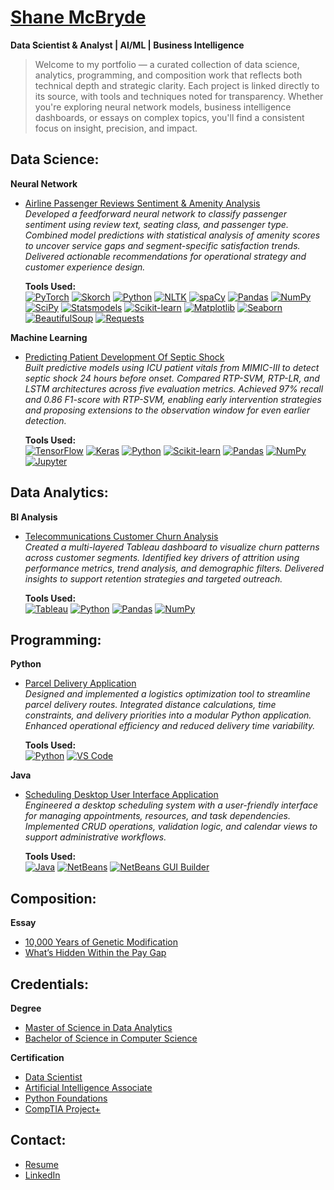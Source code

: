 # [Shane McBryde](https://github.com/shanemcbryde)  
**Data Scientist & Analyst | AI/ML | Business Intelligence**

> Welcome to my portfolio — a curated collection of data science, analytics, programming, and composition work that reflects both technical depth and strategic clarity. Each project is linked directly to its source, with tools and techniques noted for transparency. Whether you're exploring neural network models, business intelligence dashboards, or essays on complex topics, you'll find a consistent focus on insight, precision, and impact.

## Data Science:

**Neural Network**  
- [Airline Passenger Reviews Sentiment & Amenity Analysis](https://github.com/shanemcbryde/sentiment)  
  *Developed a feedforward neural network to classify passenger sentiment using review text, seating class, and passenger type. Combined model predictions with statistical analysis of amenity scores to uncover service gaps and segment-specific satisfaction trends. Delivered actionable recommendations for operational strategy and customer experience design.*  

  **Tools Used:**  
  [![PyTorch](https://img.shields.io/static/v1?label=PyTorch&message=Deep_Learning&labelColor=EE4C2C&color=gray)](https://pytorch.org)
[![Skorch](https://img.shields.io/static/v1?label=Skorch&message=Model_Wrapper&labelColor=0000FF&color=gray)](https://skorch.readthedocs.io/)
[![Python](https://img.shields.io/static/v1?label=Python&message=Programming_Language&labelColor=3776AB&color=gray)](https://python.org)
[![NLTK](https://img.shields.io/static/v1?label=NLTK&message=Text_Processing&labelColor=76B900&color=gray)](https://www.nltk.org)
[![spaCy](https://img.shields.io/static/v1?label=spaCy&message=NLP&labelColor=09A3D5&color=gray)](https://spacy.io)
[![Pandas](https://img.shields.io/static/v1?label=Pandas&message=Data_Handling&labelColor=150458&color=gray)](https://pandas.pydata.org)
[![NumPy](https://img.shields.io/static/v1?label=NumPy&message=Numerical_Computing&labelColor=013243&color=gray)](https://numpy.org)
[![SciPy](https://img.shields.io/static/v1?label=SciPy&message=Statistical_Testing&labelColor=0000FF&color=gray)](https://scipy.org)
[![Statsmodels](https://img.shields.io/static/v1?label=Statsmodels&message=Post_Hoc_Analysis&labelColor=006400&color=gray)](https://www.statsmodels.org)
[![Scikit-learn](https://img.shields.io/static/v1?label=Scikit--Learn&message=Metrics&labelColor=F7931E&color=gray)](https://scikit-learn.org)
[![Matplotlib](https://img.shields.io/static/v1?label=Matplotlib&message=Visualization&labelColor=11557C&color=gray)](https://matplotlib.org)
[![Seaborn](https://img.shields.io/static/v1?label=Seaborn&message=Statistical_Plots&labelColor=76B900&color=gray)](https://seaborn.pydata.org)
[![BeautifulSoup](https://img.shields.io/static/v1?label=BeautifulSoup&message=Web_Scraping&labelColor=8B008B&color=gray)](https://www.crummy.com/software/BeautifulSoup/)
[![Requests](https://img.shields.io/static/v1?label=Requests&message=HTTP_Client&labelColor=20232A&color=gray)](https://docs.python-requests.org)

**Machine Learning**  
- [Predicting Patient Development Of Septic Shock](https://github.com/shanemcbryde/sepsisprediction)  
  *Built predictive models using ICU patient vitals from MIMIC-III to detect septic shock 24 hours before onset. Compared RTP-SVM, RTP-LR, and LSTM architectures across five evaluation metrics. Achieved 97% recall and 0.86 F1-score with RTP-SVM, enabling early intervention strategies and proposing extensions to the observation window for even earlier detection.*  

  **Tools Used:**  
  [![TensorFlow](https://img.shields.io/badge/TensorFlow-FF6F00?style=flat)](https://www.tensorflow.org/) [![Keras](https://img.shields.io/badge/Keras-Deep_Learning-red?style=flat)](https://keras.io/) [![Python](https://img.shields.io/badge/Python-3776AB?style=flat)](https://python.org) [![Scikit-learn](https://img.shields.io/badge/Scikit--Learn-Metrics-F7931E?style=flat)](https://scikit-learn.org) [![Pandas](https://img.shields.io/badge/Pandas-Data_Handling-150458?style=flat)](https://pandas.pydata.org) [![NumPy](https://img.shields.io/badge/NumPy-Numerical_Computing-013243?style=flat)](https://numpy.org) [![Jupyter](https://img.shields.io/badge/Jupyter-Notebook-F37626?style=flat)](https://jupyter.org)

## Data Analytics:

**BI Analysis**  
- [Telecommunications Customer Churn Analysis](https://github.com/shanemcbryde/tableau)  
  *Created a multi-layered Tableau dashboard to visualize churn patterns across customer segments. Identified key drivers of attrition using performance metrics, trend analysis, and demographic filters. Delivered insights to support retention strategies and targeted outreach.*  

  **Tools Used:**  
  [![Tableau](https://img.shields.io/badge/Tableau-Dashboard-E97627?style=flat)](https://www.tableau.com) [![Python](https://img.shields.io/badge/Python-3776AB?style=flat)](https://python.org) [![Pandas](https://img.shields.io/badge/Pandas-Data_Handling-150458?style=flat)](https://pandas.pydata.org) [![NumPy](https://img.shields.io/badge/NumPy-Numerical_Computing-013243?style=flat)](https://numpy.org)

## Programming:

**Python**  
- [Parcel Delivery Application](https://github.com/shanemcbryde/parcelservice.git)  
  *Designed and implemented a logistics optimization tool to streamline parcel delivery routes. Integrated distance calculations, time constraints, and delivery priorities into a modular Python application. Enhanced operational efficiency and reduced delivery time variability.*  

  **Tools Used:**  
  [![Python](https://img.shields.io/badge/Python-3776AB?style=flat)](https://python.org) [![VS Code](https://img.shields.io/badge/VS_Code-Editor-007ACC?style=flat)](https://code.visualstudio.com/)

**Java**  
- [Scheduling Desktop User Interface Application](https://github.com/shanemcbryde/schedulingsystem.git)  
  *Engineered a desktop scheduling system with a user-friendly interface for managing appointments, resources, and task dependencies. Implemented CRUD operations, validation logic, and calendar views to support administrative workflows.*  

  **Tools Used:**  
  [![Java](https://img.shields.io/badge/Java-007396?style=flat)](https://www.java.com) [![NetBeans](https://img.shields.io/badge/NetBeans-Editor-blue?style=flat)](https://netbeans.apache.org/) [![NetBeans GUI Builder](https://img.shields.io/badge/NetBeans-GUI_Builder-orange?style=flat)](https://netbeans.apache.org/features/java/gui.html)

## Composition:

**Essay**  
- [10,000 Years of Genetic Modification](https://github.com/shanemcbryde/composition/blob/main/gmo-essay.md)  
- [What’s Hidden Within the Pay Gap](https://github.com/shanemcbryde/composition/blob/main/paygap-essay.md)

## Credentials:

**Degree**  
- [Master of Science in Data Analytics](https://github.com/shanemcbryde/shanemcbryde/blob/main/Certifications/MS%20Data%20Analytics.pdf)  
- [Bachelor of Science in Computer Science](https://github.com/shanemcbryde/shanemcbryde/blob/main/Certifications/BS%20Computer%20Science.pdf)

**Certification**  
- [Data Scientist](https://github.com/shanemcbryde/shanemcbryde/blob/8c341e5effb786685c06dd8b67f452e4a3e48b70/Certifications/AI%20Academy/AI%20Academy%20Data%20Scientist%20Completion%20Certificate%20Spring%202022.pdf)  
- [Artificial Intelligence Associate](https://github.com/shanemcbryde/shanemcbryde/blob/8c341e5effb786685c06dd8b67f452e4a3e48b70/Certifications/AI%20Academy/AI%20Academy%20AI%20Associate%20Completion%20Certificate%20Fall%202022.pdf)  
- [Python Foundations](https://github.com/shanemcbryde/shanemcbryde/blob/main/Certifications/AI%20Academy/AI%20Academy%20Certificate%20of%20Completion%20-%20Foundations%20Course.pdf)  
- [CompTIA Project+](https://github.com/shanemcbryde/shanemcbryde/blob/8c341e5effb786685c06dd8b67f452e4a3e48b70/Certifications/Comptia/CompTIA%20Project+%20certificate.pdf)

## Contact:

- [Resume](https://github.com/shanemcbryde/shanemcbryde/blob/main/Shane%20McBryde%20-%20resume.pdf)  
- [LinkedIn](https://www.linkedin.com/in/shanekmcbryde/)

